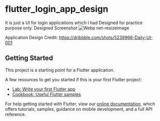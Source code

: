 # flutter_login_app_design

It is just a UI for login applications which I had Designed for practice purpose only.
Designed Screenshot
![Webp net-resizeimage](https://user-images.githubusercontent.com/48233397/94787827-7121b180-03f0-11eb-8a71-2461dd0b041a.png)


Application Design Credit: https://dribbble.com/shots/5239966-Daily-UI-001

## Getting Started

This project is a starting point for a Flutter application.

A few resources to get you started if this is your first Flutter project:

- [Lab: Write your first Flutter app](https://flutter.dev/docs/get-started/codelab)
- [Cookbook: Useful Flutter samples](https://flutter.dev/docs/cookbook)

For help getting started with Flutter, view our
[online documentation](https://flutter.dev/docs), which offers tutorials,
samples, guidance on mobile development, and a full API reference.
